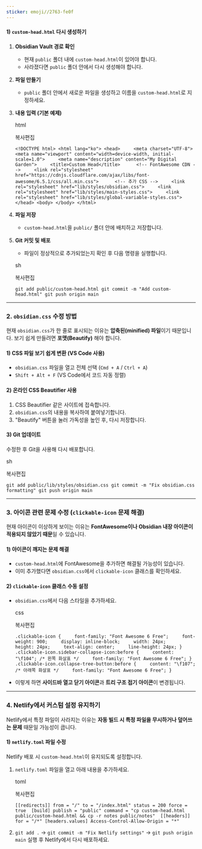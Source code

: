 ```yaml
---
sticker: emoji//2763-fe0f
---
```



#### **1) `custom-head.html` 다시 생성하기**

1. **Obsidian Vault 경로 확인**
    
    - 현재 `public` 폴더 내에 `custom-head.html`이 있어야 합니다.
    - 사라졌다면 `public` 폴더 안에서 다시 생성해야 합니다.
2. **파일 만들기**
    
    - `public` 폴더 안에서 새로운 파일을 생성하고 이름을 `custom-head.html`로 지정하세요.
3. **내용 입력 (기본 예제)**
    
    html
    
    복사편집
    
    `<!DOCTYPE html> <html lang="ko"> <head>     <meta charset="UTF-8">     <meta name="viewport" content="width=device-width, initial-scale=1.0">     <meta name="description" content="My Digital Garden">     <title>Custom Head</title>      <!-- FontAwesome CDN -->     <link rel="stylesheet" href="https://cdnjs.cloudflare.com/ajax/libs/font-awesome/6.5.1/css/all.min.css">      <!-- 추가 CSS -->     <link rel="stylesheet" href="lib/styles/obsidian.css">     <link rel="stylesheet" href="lib/styles/main-styles.css">     <link rel="stylesheet" href="lib/styles/global-variable-styles.css"> </head> <body> </body> </html>`
    
4. **파일 저장**
    
    - `custom-head.html`을 `public/` 폴더 안에 배치하고 저장합니다.
5. **Git 커밋 및 배포**
    
    - 파일이 정상적으로 추가되었는지 확인 후 다음 명령을 실행합니다.
    
    sh
    
    복사편집
    
    `git add public/custom-head.html git commit -m "Add custom-head.html" git push origin main`
    

---

### **2. `obsidian.css` 수정 방법**

현재 `obsidian.css`가 한 줄로 표시되는 이유는 **압축된(minified) 파일**이기 때문입니다. 보기 쉽게 만들려면 **포맷(Beautify)** 해야 합니다.

#### **1) CSS 파일 보기 쉽게 변환 (VS Code 사용)**

- `obsidian.css` 파일을 열고 전체 선택 (`Cmd + A` / `Ctrl + A`)
- `Shift + Alt + F` (VS Code에서 코드 자동 정렬)

#### **2) 온라인 CSS Beautifier 사용**

1. CSS Beautifier 같은 사이트에 접속합니다.
2. `obsidian.css`의 내용을 복사하여 붙여넣기합니다.
3. "Beautify" 버튼을 눌러 가독성을 높인 후, 다시 저장합니다.

#### **3) Git 업데이트**

수정한 후 Git을 사용해 다시 배포합니다.

sh

복사편집

`git add public/lib/styles/obsidian.css git commit -m "Fix obsidian.css formatting" git push origin main`

---

### **3. 아이콘 관련 문제 수정 (`clickable-icon` 문제 해결)**

현재 아이콘이 이상하게 보이는 이유는 **FontAwesome이나 Obsidian 내장 아이콘이 적용되지 않았기 때문**일 수 있습니다.

#### **1) 아이콘이 깨지는 문제 해결**

- `custom-head.html`에 FontAwesome을 추가하면 해결될 가능성이 있습니다.
- 이미 추가했다면 `obsidian.css`에서 `clickable-icon` 클래스를 확인하세요.

#### **2) `clickable-icon` 클래스 수동 설정**

- `obsidian.css`에서 다음 스타일을 추가하세요.
    
    css
    
    복사편집
    
    `.clickable-icon {     font-family: "Font Awesome 6 Free";     font-weight: 900;     display: inline-block;     width: 24px;     height: 24px;     text-align: center;     line-height: 24px; } .clickable-icon.sidebar-collapse-icon:before {     content: "\f104"; /* 왼쪽 화살표 */     font-family: "Font Awesome 6 Free"; } .clickable-icon.collapse-tree-button:before {     content: "\f107"; /* 아래쪽 화살표 */     font-family: "Font Awesome 6 Free"; }`
    
- 이렇게 하면 **사이드바 열고 닫기 아이콘**과 **트리 구조 접기 아이콘**이 변경됩니다.

---

### **4. Netlify에서 커스텀 설정 유지하기**

Netlify에서 특정 파일이 사라지는 이유는 **자동 빌드 시 특정 파일을 무시하거나 덮어쓰는 문제** 때문일 가능성이 큽니다.

#### **1) `netlify.toml` 파일 수정**

Netlify 배포 시 `custom-head.html`이 유지되도록 설정합니다.

1. `netlify.toml` 파일을 열고 아래 내용을 추가하세요.
    
    toml
    
    복사편집
    
    `[[redirects]] from = "/" to = "/index.html" status = 200 force = true  [build] publish = "public" command = "cp custom-head.html public/custom-head.html && cp -r notes public/notes"  [[headers]] for = "/*" [headers.values] Access-Control-Allow-Origin = "*"`
    
2. `git add .` -> `git commit -m "Fix Netlify settings"` -> `git push origin main` 실행 후 Netlify에서 다시 배포하세요.